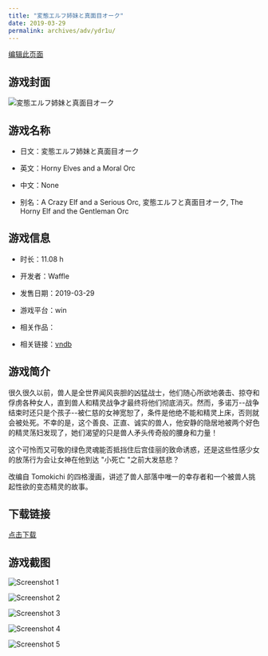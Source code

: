 ```yaml
---
title: "変態エルフ姉妹と真面目オーク"
date: 2019-03-29
permalink: archives/adv/ydr1u/
---
```

[编辑此页面](https://github.com/ACG-3/ADV3-source/blob/main/source/_posts/%E5%A4%89%E6%85%8B%E3%82%A8%E3%83%AB%E3%83%95%E5%A7%89%E5%A6%B9%E3%81%A8%E7%9C%9F%E9%9D%A2%E7%9B%AE%E3%82%AA%E3%83%BC%E3%82%AF.md)

## 游戏封面

![変態エルフ姉妹と真面目オーク](https://pan.timero.xyz/d/onedrive/img_lib_001/%E5%A4%89%E6%85%8B%E3%82%A8%E3%83%AB%E3%83%95%E5%A7%89%E5%A6%B9%E3%81%A8%E7%9C%9F%E9%9D%A2%E7%9B%AE%E3%82%AA%E3%83%BC%E3%82%AF_cover.avif)


## 游戏名称

- 日文：変態エルフ姉妹と真面目オーク
- 英文：Horny Elves and a Moral Orc
- 中文：None

- 别名：A Crazy Elf and a Serious Orc, 変態エルフと真面目オーク, The Horny Elf and the Gentleman Orc


## 游戏信息

- 时长：11.08 h
- 开发者：Waffle
- 发售日期：2019-03-29
- 游戏平台：win
- 相关作品：

- 相关链接：[vndb](https://vndb.org/v24215)


## 游戏简介

很久很久以前，兽人是全世界闻风丧胆的凶猛战士，他们随心所欲地袭击、掠夺和俘虏各种女人，直到兽人和精灵战争才最终将他们彻底消灭。然而，多诺万--战争结束时还只是个孩子--被仁慈的女神宽恕了，条件是他绝不能和精灵上床，否则就会被处死。不幸的是，这个善良、正直、诚实的兽人，他安静的隐居地被两个好色的精灵荡妇发现了，她们渴望的只是兽人矛头传奇般的腰身和力量！

这个可怜而又可敬的绿色灵魂能否抵挡住后宫佳丽的致命诱惑，还是这些性感少女的放荡行为会让女神在他到达 "小死亡 "之前大发慈悲？



改编自 Tomokichi 的四格漫画，讲述了兽人部落中唯一的幸存者和一个被兽人挑起性欲的变态精灵的故事。


## 下载链接

[点击下载](https://pan.timero.xyz/onedrive/adv_lib_001/%E5%A4%89%E6%85%8B%E3%82%A8%E3%83%AB%E3%83%95%E5%A7%89%E5%A6%B9%E3%81%A8%E7%9C%9F%E9%9D%A2%E7%9B%AE%E3%82%AA%E3%83%BC%E3%82%AF)


## 游戏截图


![Screenshot 1](https://pan.timero.xyz/d/onedrive/img_lib_001/%E5%A4%89%E6%85%8B%E3%82%A8%E3%83%AB%E3%83%95%E5%A7%89%E5%A6%B9%E3%81%A8%E7%9C%9F%E9%9D%A2%E7%9B%AE%E3%82%AA%E3%83%BC%E3%82%AF_Screenshot_1.avif)

![Screenshot 2](https://pan.timero.xyz/d/onedrive/img_lib_001/%E5%A4%89%E6%85%8B%E3%82%A8%E3%83%AB%E3%83%95%E5%A7%89%E5%A6%B9%E3%81%A8%E7%9C%9F%E9%9D%A2%E7%9B%AE%E3%82%AA%E3%83%BC%E3%82%AF_Screenshot_2.avif)

![Screenshot 3](https://pan.timero.xyz/d/onedrive/img_lib_001/%E5%A4%89%E6%85%8B%E3%82%A8%E3%83%AB%E3%83%95%E5%A7%89%E5%A6%B9%E3%81%A8%E7%9C%9F%E9%9D%A2%E7%9B%AE%E3%82%AA%E3%83%BC%E3%82%AF_Screenshot_3.avif)

![Screenshot 4](https://pan.timero.xyz/d/onedrive/img_lib_001/%E5%A4%89%E6%85%8B%E3%82%A8%E3%83%AB%E3%83%95%E5%A7%89%E5%A6%B9%E3%81%A8%E7%9C%9F%E9%9D%A2%E7%9B%AE%E3%82%AA%E3%83%BC%E3%82%AF_Screenshot_4.avif)

![Screenshot 5](https://pan.timero.xyz/d/onedrive/img_lib_001/%E5%A4%89%E6%85%8B%E3%82%A8%E3%83%AB%E3%83%95%E5%A7%89%E5%A6%B9%E3%81%A8%E7%9C%9F%E9%9D%A2%E7%9B%AE%E3%82%AA%E3%83%BC%E3%82%AF_Screenshot_5.avif)

